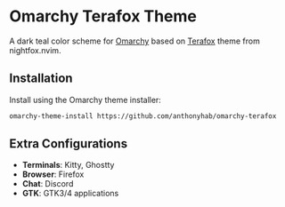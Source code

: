 # Omarchy Terafox Theme

A dark teal color scheme for [Omarchy](https://github.com/basecamp/omarchy) based on [Terafox](https://github.com/EdenEast/nightfox.nvim) theme from nightfox.nvim.

## Installation

Install using the Omarchy theme installer:

```bash
omarchy-theme-install https://github.com/anthonyhab/omarchy-terafox
```

## Extra Configurations

- **Terminals**: Kitty, Ghostty
- **Browser**: Firefox
- **Chat**: Discord
- **GTK**: GTK3/4 applications
